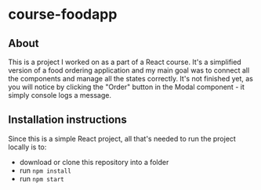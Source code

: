 # course-foodapp

## About

This is a project I worked on as a part of a React course. It's a simplified version of a food ordering application and my main goal was to connect all the components and manage all the states correctly. It's not finished yet, as you will notice by clicking the "Order" button in the Modal component - it simply console logs a message.


## Installation instructions

Since this is a simple React project, all that's needed to run the project locally is to:
- download or clone this repository into a folder
- run ```npm install```
- run ```npm start```
